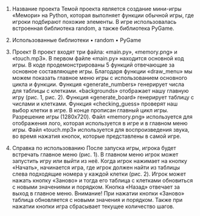 1.	Название проекта
Темой проекта является создание мини-игры «Мемори» на Python, которая выполняет функции обычной игры, где игроки подбирают похожие элементы. В игре использовалась встроенная библиотека random, а также библиотека PyGame. 

2.	Использованные библиотеки
•	random
•	PyGame

3.	Проект
В проект входят три файла: «main.py», «memory.png» и «touch.mp3». В первом файле «main.py» находится основной код игры. В коде продемонстрированы 5 функций отвечающие за основное составляющее игры. Благодаря функции «draw_menu» мы можем показать главное меню игры с использованием основного цикла и функции. Функция «generate_numbers» генерирует числа для таблицы с клетками. «backgrounds» отображает нашу главную игру (рис. 1, рис. 2). Функция «generate_board» генерирует таблицу с числами и клетками. Функция «checking_guess» проверят наш выбор клетки в игре. В конце прописан главный цикл игры. 
Разрешение игры (1280x720).
Файл «memory.png» используется для отображения лого, которая используется в игре и в главном меню игры.
Файл «touch.mp3» используется для воспроизведения звука, во время нажатия кнопок, которые представлены в самой игре.

5.	Справка по использованию
После запуска игры, игрока будет встречать главное меню (рис. 1). В главном меню игрок может запустить игру или выйти из неё. Когда игрок нажимает на кнопку «Начать», начинается игра, где игрок должен найти из таблицы слева подходящие номера у каждой клетки (рис. 2). Игрок может нажать кнопку «Заново» и тогда его таблица с клетками обновиться с новыми значениями и порядком. Кнопка «Назад» отвечает за выход в главное меню. 
Внимание! При нажатии кнопки «Заново» таблица обновляется с новыми значения и порядком. Также при нажатии кнопки игра сбрасывает текущее количество шагов.
